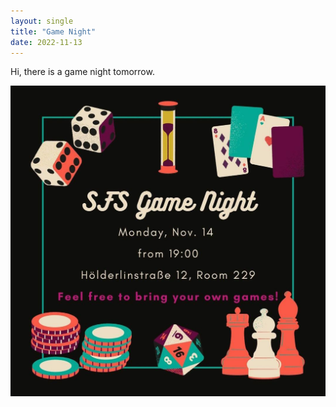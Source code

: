 ```yaml
---
layout: single
title: "Game Night"
date: 2022-11-13
---
```


Hi, there is a game night tomorrow. 


![game night](files/events/gamenight.jpeg)
